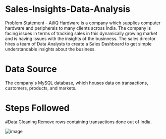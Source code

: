 # Sales-Insights-Data-Analysis
Problem Statement - AtliQ Hardware is a company which supplies computer hardware and peripherals to many clients across India. The company is facing issues in terms of tracking sales in this dynamically growing market and is having issues with the insights of the businness. The sales director hires a team of Data Analysts to create a Sales Dashboard to get simple understandable insights about the business.

# Data Source
The company's MySQL database, which houses data on transactions, customers, products, and markets.

# Steps Followed
#Data Cleaning
Remove rows containing transactions done out of India. 

![image](https://github.com/IT20207854/Sales-Insights-Data-Analysis/assets/88416116/9a08bea7-7be3-46a2-8b7b-c49638c9f5de)


